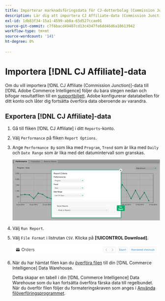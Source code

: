 ```yaml
---
title: Importerar marknadsföringsdata för CJ-dotterbolag (Commission Junction)
description: Lär dig att importera CJ Affiliate-data (Commission Junction) till  [!DNL Commerce Intelligence].L Commerce Intelligence].
exl-id: 1db83f34-15a1-4599-ab0a-65d527ccae01
source-git-commit: c7f6bacd49487cd13c4347fe6dd46d6a10613942
workflow-type: tm+mt
source-wordcount: '141'
ht-degree: 0%

---
```


# Importera [!DNL CJ Affiliate]-data

Om du vill importera [!DNL CJ Affiliate (Commission Junction)]-data till [!DNL Adobe Commerce Intelligence] följer du bara stegen nedan och bifogar resultatfilen till en [supportbiljett](https://experienceleague.adobe.com/docs/commerce-knowledge-base/kb/troubleshooting/miscellaneous/mbi-service-policies.html). Adobe konfigurerar datatabellen för ditt konto och låter dig fortsätta överföra data oberoende av varandra.

## Exportera [!DNL CJ Affiliate]-data

1. Gå till fliken [!DNL CJ Affiliate] i ditt `Reports`-konto.

1. Välj `Performance` på fliken `Report Options`.

1. Ange `Performance By` som lika med `Program`, `Trend` som är lika med `Daily` och `Date Range` som är lika med det datumintervall som granskas.

   ![export-cj-affiliate-data](../../../assets/export-cj-affiliate-data-1.png)<!--{:.zoom}-->

1. Välj `Run Report`.

1. Välj `File Format` i listrutan `CSV`.  Klicka på **[!UICONTROL Download]**.

   ![exportera cj-filialdata](../../../assets/export-an-individual-order-2.jpg)<!--{:.zoom}-->

1. När du har hämtat filen kan du [överföra filen](../connecting-data/using-file-uploader.md) till din [!DNL Commerce Intelligence] Data Warehouse.

   Detta skapar en tabell i din [!DNL Commerce Intelligence] Data Warehouse som du kan fortsätta överföra färska data till regelbundet. När du överför filen följer du formateringskraven som anges i [Använda filöverföringsprogrammet](../connecting-data/using-file-uploader.md).
